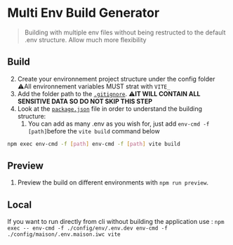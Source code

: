 # Multi Env Build Generator

> Building with multiple env files without being restructed to the default .env structure. Allow much more flexibility

## **Build**

2.  Create your environnement project structure under the config folder ⚠️All environnement variables MUST strat with `VITE_`
3.  Add the folder path to the [`.gitignore`](./.gitignore). ⚠️**IT WILL CONTAIN ALL SENSITIVE DATA SO DO NOT SKIP THIS STEP**
4.  Look at the [`package.json`](./package.json) file in order to understand the building structure:
    1. You can add as many .env as you wish for, just add `env-cmd -f [path]`before the `vite build` command below

```bash
npm exec env-cmd -f [path] env-cmd -f [path] vite build
```

## Preview

1.  Preview the build on different environments with `npm run preview`.

## **Local**

If you want to run directly from cli without building the application use : `npm exec -- env-cmd -f ./config/env/.env.dev env-cmd -f ./config/maison/.env.maison.iwc vite`
